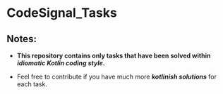 # CodeSignal_Tasks
## Notes:

- **This repository contains only tasks that have been solved within _idiomatic Kotlin coding style_.**

- Feel free to contribute if you have much more **_kotlinish solutions_** for each task.
